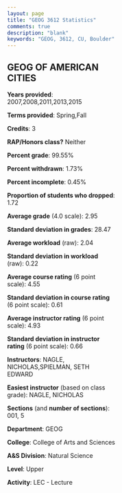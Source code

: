 ```yaml
---
layout: page
title: "GEOG 3612 Statistics"
comments: true
description: "blank"
keywords: "GEOG, 3612, CU, Boulder"
--- 
```

<head>
<script src="https://ajax.googleapis.com/ajax/libs/jquery/2.1.3/jquery.min.js"></script>
<script src="https://dl.dropboxusercontent.com/s/pc42nxpaw1ea4o9/highcharts.js?dl=0"></script>
<!-- <script src="../assets/js/highcharts.js"></script> -->
<style type="text/css">@font-face {
	font-family: "Bebas Neue";
	src: url(https://www.filehosting.org/file/details/544349/BebasNeue%20Regular.otf) format("opentype");
	}
	h1.Bebas { 
		font-family: "Bebas Neue", Verdana, Tahoma;
	}
</style>
</head>
<body>
	<div id="container" style="float: right; width: 45%; height: 88%; margin-left: 2.5%; margin-right: 2.5%;"></div>
	<script language="JavaScript">
		$(document).ready(function() {
		var chart = {type: 'column'};
		var title = {text: 'Grade Distribution'};
		var xAxis = {categories: ['A','B','C','D','F'],crosshair: true};
		var yAxis = {min: 0,title: {text: 'Percentage'}};
		var tooltip = {headerFormat: '<center><b><span style="font-size:20px">{point.key}</span></b></center>',
		               pointFormat: '<td style="padding:0"><b>{point.y:.1f}%</b></td>',
		               footerFormat: '</table>',shared: true,useHTML: true};
		var plotOptions = {column: {pointPadding: 0.0,borderWidth: 0}};  
		var credits = {enabled: false};var series= [{name: 'Percent',data: [26.32,51.75,17.54,2.19,2.19,]}];
		var json = {};
		json.chart = chart;
		json.title = title;
		json.tooltip = tooltip;
		json.xAxis = xAxis;
		json.yAxis = yAxis;  
		json.series = series;
		json.plotOptions = plotOptions;  
		json.credits = credits;
		$('#container').highcharts(json);
	});
	</script>
</body>
			   
## GEOG OF AMERICAN CITIES

**Years provided**: 2007,2008,2011,2013,2015

**Terms provided**: Spring,Fall

**Credits**: 3

**RAP/Honors class?** Neither

**Percent grade**: 99.55%

**Percent withdrawn**: 1.73%

**Percent incomplete**: 0.45%

**Proportion of students who dropped**: 1.72

**Average grade** (4.0 scale): 2.95

**Standard deviation in grades**: 28.47

**Average workload** (raw): 2.04

**Standard deviation in workload** (raw): 0.22

**Average course rating** (6 point scale): 4.55

**Standard deviation in course rating** (6 point scale): 0.61

**Average instructor rating** (6 point scale): 4.93

**Standard deviation in instructor rating** (6 point scale): 0.66

**Instructors**: NAGLE, NICHOLAS,SPIELMAN, SETH EDWARD

**Easiest instructor** (based on class grade): NAGLE, NICHOLAS

**Sections** (and **number of sections**): 001, 5

**Department**: GEOG

**College**: College of Arts and Sciences

**A&S Division**: Natural Science

**Level**: Upper

**Activity**: LEC - Lecture